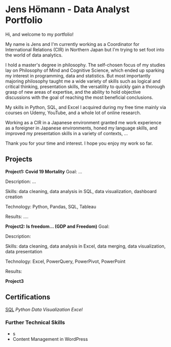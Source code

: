 # Jens Hömann - Data Analyst Portfolio
Hi, and welcome to my portfolio! 

My name is Jens and I'm currently working as a Coordinator for International Relations (CIR) in Northern Japan but I'm trying to set foot into the world of data analytics.

I hold a master's degree in philosophy. The self-chosen focus of my studies lay on Philosophy of Mind and Cognitive Science, which ended up sparking my interest in programming, data and statistics. But most importantly majoring philosophy taught me a wide variety of skills such as logical and critical thinking, presentation skills, the versatility to quickly gain a thorough grasp of new areas of expertise, and the ability to hold objective discussions with the goal of reaching the most beneficial conclusions.

My skills in Python, SQL, and Excel I acquired during my free time mainly via courses on Udemy, YouTube, and a whole lot of online research.

Working as a CIR in a Japanese environment granted me work experience as a foreigner in Japanese environments, honed my language skills, and improved my presentation skills in a variety of contexts, ...

Thank you for your time and interest.
I hope you enjoy my work so far.

## Projects
**Project1: Covid 19 Mortality**
Goal: ...

Description: ...

Skills: data cleaning, data analysis in SQL, data visualization, dashboard creation

Technology: Python, Pandas, SQL, Tableau

Results: ....


**Project2: Is freedom... (GDP and Freedom)**
Goal: 

Description: 

Skills: data cleaning, data analysis in Excel, data merging, data visualization, data presentation

Technology: Excel, PowerQuery, PowerPivot, PowerPoint

Results: 

**Project3**

## Certifications
[SQL](https://www.udemy.com/certificate/UC-7aa27976-dc1b-4566-a78f-0af7e2cc9dcd/)
*Python*
*Data Visualization*
*Excel*
  
### Further Technical Skills
- s
- Content Management in WordPress
